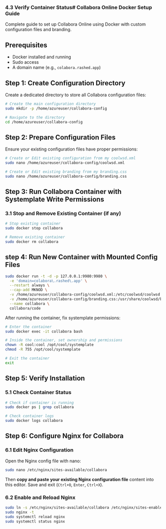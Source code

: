 ### 4.3 Verify Container Status# Collabora Online Docker Setup Guide

Complete guide to set up Collabora Online using Docker with custom configuration files and branding.

## Prerequisites

- Docker installed and running
- Sudo access
- A domain name (e.g., `colabora.rashed.app`)

## Step 1: Create Configuration Directory

Create a dedicated directory to store all Collabora configuration files:

```bash
# Create the main configuration directory
sudo mkdir -p /home/azureuser/collabora-config

# Navigate to the directory
cd /home/azureuser/collabora-config
```

## Step 2: Prepare Configuration Files

Ensure your existing configuration files have proper permissions:


```bash
# Create or Edit existing configuration from my coolwsd.xml
sudo nano /home/azureuser/collabora-config/coolwsd.xml

# Create or Edit existing branding from my branding.css
sudo nano /home/azureuser/collabora-config/branding.css
```

## Step 3: Run Collabora Container with Systemplate Write Permissions

### 3.1 Stop and Remove Existing Container (if any)

```bash
# Stop existing container
sudo docker stop collabora

# Remove existing container
sudo docker rm collabora
```

## step 4: Run New Container with Mounted Config Files

```bash
sudo docker run -t -d -p 127.0.0.1:9980:9980 \
  -e 'domain=colabora\.rashed\.app' \
  --restart always \
  --cap-add MKNOD \
  -v /home/azureuser/collabora-config/coolwsd.xml:/etc/coolwsd/coolwsd.xml \
  -v /home/azureuser/collabora-config/branding.css:/usr/share/coolwsd/browser/dist/branding.css \
  --name collabora \
  collabora/code
```

After running the container, fix systemplate permissions:

```bash
# Enter the container
sudo docker exec -it collabora bash

# Inside the container, set ownership and permissions
chown -R cool:cool /opt/cool/systemplate
chmod -R 755 /opt/cool/systemplate

# Exit the container
exit
```

## Step 5: Verify Installation

### 5.1 Check Container Status

```bash
# Check if container is running
sudo docker ps | grep collabora

# Check container logs
sudo docker logs collabora
```

## Step 6: Configure Nginx for Collabora

### 6.1 Edit Nginx Configuration

Open the Nginx config file with nano:

```bash
sudo nano /etc/nginx/sites-available/collabora
````

Then **copy and paste your existing Nginx configuration file** content into this editor.
Save and exit (`Ctrl+O`, `Enter`, `Ctrl+X`).

### 6.2 Enable and Reload Nginx

```bash
sudo ln -s /etc/nginx/sites-available/collabora /etc/nginx/sites-enabled/
sudo nginx -t
sudo systemctl reload nginx
sudo systemctl status nginx
```
